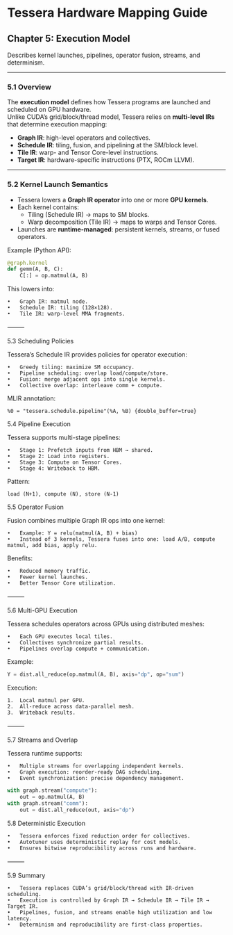 # Tessera Hardware Mapping Guide
## Chapter 5: Execution Model

Describes kernel launches, pipelines, operator fusion, streams, and determinism.

---

### 5.1 Overview

The **execution model** defines how Tessera programs are launched and scheduled on GPU hardware.  
Unlike CUDA’s grid/block/thread model, Tessera relies on **multi-level IRs** that determine execution mapping:

- **Graph IR**: high-level operators and collectives.  
- **Schedule IR**: tiling, fusion, and pipelining at the SM/block level.  
- **Tile IR**: warp- and Tensor Core-level instructions.  
- **Target IR**: hardware-specific instructions (PTX, ROCm LLVM).  

---

### 5.2 Kernel Launch Semantics

- Tessera lowers a **Graph IR operator** into one or more **GPU kernels**.  
- Each kernel contains:
  - Tiling (Schedule IR) → maps to SM blocks.  
  - Warp decomposition (Tile IR) → maps to warps and Tensor Cores.  
- Launches are **runtime-managed**: persistent kernels, streams, or fused operators.  

Example (Python API):
```python
@graph.kernel
def gemm(A, B, C):
    C[:] = op.matmul(A, B)
```
This lowers into:

	•	Graph IR: matmul node.
	•	Schedule IR: tiling (128×128).
	•	Tile IR: warp-level MMA fragments.

⸻

5.3 Scheduling Policies

Tessera’s Schedule IR provides policies for operator execution:

	•	Greedy tiling: maximize SM occupancy.
	•	Pipeline scheduling: overlap load/compute/store.
	•	Fusion: merge adjacent ops into single kernels.
	•	Collective overlap: interleave comm + compute.

MLIR annotation:
```mlir
%0 = "tessera.schedule.pipeline"(%A, %B) {double_buffer=true}
```

5.4 Pipeline Execution

Tessera supports multi-stage pipelines:

	•	Stage 1: Prefetch inputs from HBM → shared.
	•	Stage 2: Load into registers.
	•	Stage 3: Compute on Tensor Cores.
	•	Stage 4: Writeback to HBM.

Pattern:
```
load (N+1), compute (N), store (N-1)
```

5.5 Operator Fusion

Fusion combines multiple Graph IR ops into one kernel:

	•	Example: Y = relu(matmul(A, B) + bias)
	•	Instead of 3 kernels, Tessera fuses into one: load A/B, compute matmul, add bias, apply relu.

Benefits:

	•	Reduced memory traffic.
	•	Fewer kernel launches.
	•	Better Tensor Core utilization.

⸻

5.6 Multi-GPU Execution

Tessera schedules operators across GPUs using distributed meshes:

	•	Each GPU executes local tiles.
	•	Collectives synchronize partial results.
	•	Pipelines overlap compute + communication.

Example:
```python
Y = dist.all_reduce(op.matmul(A, B), axis="dp", op="sum")
```
Execution:

	1.	Local matmul per GPU.
	2.	All-reduce across data-parallel mesh.
	3.	Writeback results.

⸻

5.7 Streams and Overlap

Tessera runtime supports:

	•	Multiple streams for overlapping independent kernels.
	•	Graph execution: reorder-ready DAG scheduling.
	•	Event synchronization: precise dependency management.

```python
with graph.stream("compute"):
    out = op.matmul(A, B)
with graph.stream("comm"):
    out = dist.all_reduce(out, axis="dp")
```

5.8 Deterministic Execution

	•	Tessera enforces fixed reduction order for collectives.
	•	Autotuner uses deterministic replay for cost models.
	•	Ensures bitwise reproducibility across runs and hardware.

⸻

5.9 Summary

	•	Tessera replaces CUDA’s grid/block/thread with IR-driven scheduling.
	•	Execution is controlled by Graph IR → Schedule IR → Tile IR → Target IR.
	•	Pipelines, fusion, and streams enable high utilization and low latency.
	•	Determinism and reproducibility are first-class properties.
